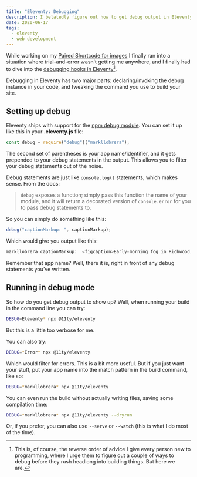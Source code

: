```yaml
---
title: "Eleventy: Debugging"
description: I belatedly figure out how to get debug output in Eleventy.
date: 2020-06-17
tags:
  - eleventy
  - web development
---
```


While working on my [Paired Shortcode for images](http://dirtystylus.com/2020/06/16/eleventy-paired-shortcodes-and-markdown-rendering/) I finally ran into a situation where trial-and-error wasn’t getting me anywhere, and I finally had to dive into the [debugging hooks in Eleventy](https://www.11ty.dev/docs/debugging/)[^1].

Debugging in Eleventy has two major parts: declaring/invoking the debug instance in your code, and tweaking the command you use to build your site.

## Setting up debug

Eleventy ships with support for the [npm debug module](https://www.npmjs.com/package/debug). You can set it up like this in your **.eleventy.js** file:

```js
const debug = require("debug")("markllobrera");
```

The second set of parentheses is your app name/identifier, and it gets prepended to your debug statements in the output. This allows you to filter your debug statements out of the noise.

Debug statements are just like `console.log()` statements, which makes sense. From the docs:

> `debug` exposes a function; simply pass this function the name of your module, and it will return a decorated version of `console.error` for you to pass debug statements to.

So you can simply do something like this:

```js
debug("captionMarkup: ", captionMarkup);
```

Which would give you output like this:

```bash
markllobrera captionMarkup:  <figcaption>Early-morning fog in Richwood, KY</figcaption>
```

Remember that app name? Well, there it is, right in front of any debug statements you’ve written.

## Running in debug mode

So how do you get debug output to show up? Well, when running your build in the command line you can try:

```bash
DEBUG=Eleventy* npx @11ty/eleventy
```

But this is a little too verbose for me.

You can also try:

```bash
DEBUG=*Error* npx @11ty/eleventy
```

Which would filter for errors. This is a bit more useful. But if you just want your stuff, put your app name into the match pattern in the build command, like so:

```bash
DEBUG=*markllobrera* npx @11ty/eleventy
```

You can even run the build without actually writing files, saving some compilation time:

```bash
DEBUG=*markllobrera* npx @11ty/eleventy --dryrun
```

Or, if you prefer, you can also use `--serve` or `--watch` (this is what I do most of the time).

[^1]: This is, of course, the reverse order of advice I give every person new to programming, where I urge them to figure out a couple of ways to debug before they rush headlong into building things. But here we are.

